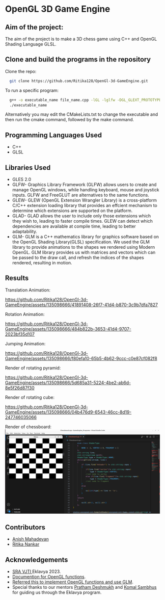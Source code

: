 
# OpenGL 3D Game Engine

## Aim of the project:
The aim of the project is to make a 3D chess game using C++ and OpenGL Shading Language GLSL.


## Clone and build the programs in the repository

Clone the repo:

```bash
  git clone https://github.com/Ritika128/OpenGl-3d-GameEngine.git
```

To run a specific program:

```bash
  g++ -o executable_name file_name.cpp -lGL -lglfw -DGL_GLEXT_PROTOTYPES -I./glm-master
  ./executable_name
```
Alternatively you may edit the CMakeLists.txt to change the executable and then run the cmake command, followed by the make command.

## Programming Languages Used
* C++
* GLSL



## Libraries Used
* GLES 2.0
* GLFW- Graphics Library Framework (GLFW) allows users to create and manage OpenGL windows, while handling keyboard, mouse and joystick inputs. GLFW and FreeGLUT are alternatives to the same functions.
* GLEW- GLEW (OpenGL Extension Wrangler Library) is a cross-platform C/C++ extension loading library that provides an effcient mechanism to determine which extensions are supported on the platform.
* GLAD- GLAD allows the user to include only those extensions which they wish to, leading to faster compile times. GLEW can detect which dependencies are available at compile time, leading to better adaptability.
* GLM- GLM is a C++ mathematics library for graphics software based on the OpenGL Shading Library(GLSL) specification. We used the GLM library to provide animations to the shapes we rendered using Modern OpenGL. GLM library provides us with matrices and vectors which can be passed to the draw call, and refresh the indices of the shapes rendered, resulting in motion.
  
## Results
Translation Animation:


https://github.com/Ritika128/OpenGl-3d-GameEngine/assets/135098666/41891408-26f7-41d4-b870-3c9b7dfa7827


Rotation Animation:


https://github.com/Ritika128/OpenGl-3d-GameEngine/assets/135098666/484b822b-3653-41d4-9707-2023bf35d107


Jumping Animation:


https://github.com/Ritika128/OpenGl-3d-GameEngine/assets/135098666/f80efa10-65b5-4b62-9ccc-c0e87cf082f8


Render of rotating pyramid:


https://github.com/Ritika128/OpenGl-3d-GameEngine/assets/135098666/5d685a31-5224-4be2-ab6d-8e5f26d87f30



Render of rotating cube:

https://github.com/Ritika128/OpenGl-3d-GameEngine/assets/135098666/04b476d9-6543-46cc-8d19-247746035066



Render of chessboard:
![Render of chessboard](https://github.com/Ritika128/OpenGl-3d-GameEngine/blob/main/media/Chessboard.png)

## Contributors

* [Anish Mahadevan](https://github.com/Faulty404)
* [Ritika Nankar](https://github.com/Ritika128)


## Acknowledgements

 - [SRA VJTI ](https://sravjti.in/)Eklavya 2023.
 - [Documention for OpenGL functions](https://docs.gl/).
 - [Referred this to implement OpenGL functions and use GLM](https://learnopengl.com/).
 - Special thanks to our mentors [Pratham Deshmukh](https://github.com/Pratham-Bot) and [Komal Sambhus](https://github.com/Komal0103) for guiding us through the Eklavya program.

